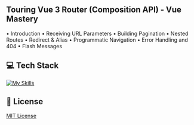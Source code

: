 ## Touring Vue 3 Router (Composition API) - Vue Mastery
• Introduction
• Receiving URL Parameters
• Building Pagination
• Nested Routes
• Redirect & Alias
• Programmatic Navigation
• Error Handling and 404
• Flash Messages

## 💻 Tech Stack
[![My Skills](https://skillicons.dev/icons?i=html,css,javascript,vue)](https://skillicons.dev)

## 🔐 License
[MIT License](LICENSE) 